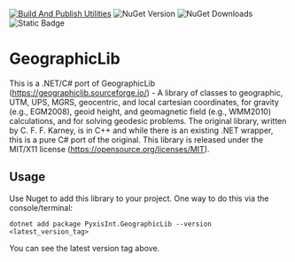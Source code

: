 [![Build And Publish Utilities](https://github.com/PyxisInt/GeographicLib/actions/workflows/buildandpublish.yml/badge.svg)](https://github.com/PyxisInt/GeographicLib/actions/workflows/buildandpublish.yml) ![NuGet Version](https://img.shields.io/nuget/v/PyxisInt.GeographicLib) ![NuGet Downloads](https://img.shields.io/nuget/dt/PyxisInt.GeographicLib) ![Static Badge](https://img.shields.io/badge/license-MIT-blue?label=license)




# GeographicLib
This is a .NET/C# port of GeographicLib (https://geographiclib.sourceforge.io/) - A library of classes to geographic, UTM, UPS, MGRS, geocentric, and local cartesian coordinates, for gravity (e.g., EGM2008), geoid height, and geomagnetic field (e.g., WMM2010) calculations, and for solving geodesic problems. The original library, written by C. F. F. Karney, is in C++ and while there is an existing .NET wrapper, this is a pure C# port of the original. This library is released under the MIT/X11 license (https://opensource.org/licenses/MIT).

## Usage
Use Nuget to add this library to your project. One way to do this via the console/terminal:
```
dotnet add package PyxisInt.GeographicLib --version <latest_version_tag>
```
You can see the latest version tag above.
